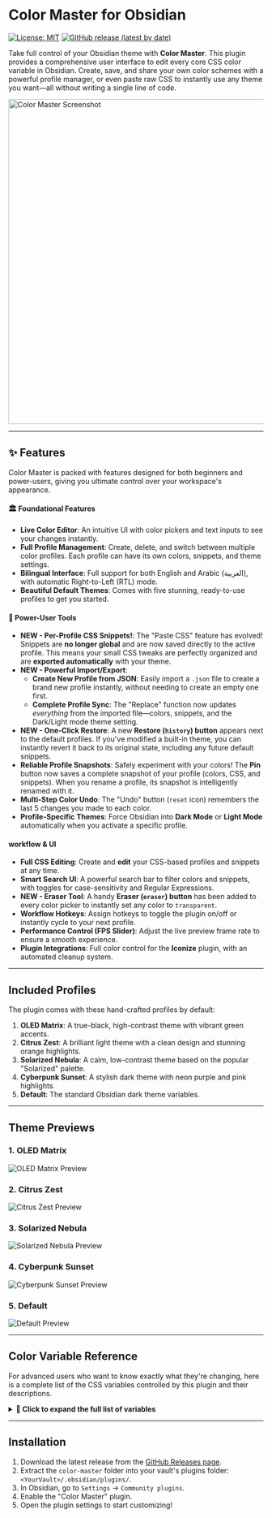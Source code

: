 # Color Master for Obsidian

[![License: MIT](https://img.shields.io/badge/License-MIT-yellow.svg)](https://opensource.org/licenses/MIT) [![GitHub release (latest by date)](https://img.shields.io/github/v/release/YazanAmmar/obsidian-color-master?color=blue&label=version)](https://github.com/YazanAmmar/obsidian-color-master/releases)

Take full control of your Obsidian theme with **Color Master**. This plugin provides a comprehensive user interface to edit every core CSS color variable in Obsidian. Create, save, and share your own color schemes with a powerful profile manager, or even paste raw CSS to instantly use any theme you want—all without writing a single line of code.

<img width="2560" height="640" alt="Color Master Screenshot" src="Images/color-master.svg" />

---

## ✨ Features

Color Master is packed with features designed for both beginners and power-users, giving you ultimate control over your workspace's appearance.

#### 🏛️ Foundational Features
* **Live Color Editor**: An intuitive UI with color pickers and text inputs to see your changes instantly.
* **Full Profile Management**: Create, delete, and switch between multiple color profiles. Each profile can have its own colors, snippets, and theme settings.
* **Bilingual Interface**: Full support for both English and Arabic (العربية), with automatic Right-to-Left (RTL) mode.
* **Beautiful Default Themes**: Comes with five stunning, ready-to-use profiles to get you started.

#### 🚀 Power-User Tools
* **NEW - Per-Profile CSS Snippets!**: The "Paste CSS" feature has evolved! Snippets are **no longer global** and are now saved directly to the active profile. This means your small CSS tweaks are perfectly organized and are **exported automatically** with your theme.
* **NEW - Powerful Import/Export**:
    * **Create New Profile from JSON**: Easily import a `.json` file to create a brand new profile instantly, without needing to create an empty one first.
    * **Complete Profile Sync**: The "Replace" function now updates *everything* from the imported file—colors, snippets, and the Dark/Light mode theme setting.
* **NEW - One-Click Restore**: A new **Restore (`history`) button** appears next to the default profiles. If you've modified a built-in theme, you can instantly revert it back to its original state, including any future default snippets.
* **Reliable Profile Snapshots**: Safely experiment with your colors! The **Pin** button now saves a complete snapshot of your profile (colors, CSS, and snippets). When you rename a profile, its snapshot is intelligently renamed with it.
* **Multi-Step Color Undo**: The "Undo" button (`reset` icon) remembers the last 5 changes you made to each color.
* **Profile-Specific Themes**: Force Obsidian into **Dark Mode** or **Light Mode** automatically when you activate a specific profile.

####  workflow & UI
* **Full CSS Editing**: Create and **edit** your CSS-based profiles and snippets at any time.
* **Smart Search UI**: A powerful search bar to filter colors and snippets, with toggles for case-sensitivity and Regular Expressions.
* **NEW - Eraser Tool**: A handy **Eraser (`eraser`) button** has been added to every color picker to instantly set any color to `transparent`.
* **Workflow Hotkeys**: Assign hotkeys to toggle the plugin on/off or instantly cycle to your next profile.
* **Performance Control (FPS Slider)**: Adjust the live preview frame rate to ensure a smooth experience.
* **Plugin Integrations**: Full color control for the **Iconize** plugin, with an automated cleanup system.

---

## Included Profiles

The plugin comes with these hand-crafted profiles by default:

1.  **OLED Matrix**: A true-black, high-contrast theme with vibrant green accents.
2.  **Citrus Zest**: A brilliant light theme with a clean design and stunning orange highlights.
3.  **Solarized Nebula**: A calm, low-contrast theme based on the popular "Solarized" palette.
4.  **Cyberpunk Sunset**: A stylish dark theme with neon purple and pink highlights.
5.  **Default**: The standard Obsidian dark theme variables.

---

## Theme Previews

### 1. OLED Matrix
<img alt="OLED Matrix Preview" src="Images/oled-matrix.png" />

### 2. Citrus Zest
<img alt="Citrus Zest Preview" src="Images/citruz-zest.png" />

### 3. Solarized Nebula
<img alt="Solarized Nebula Preview" src="Images/solarized-nebula.png" />

### 4. Cyberpunk Sunset
<img alt="Cyberpunk Sunset Preview" src="Images/cyber-punk.png" />

### 5. Default
<img alt="Default Preview" src="Images/default.png" />

---

## Color Variable Reference

For advanced users who want to know exactly what they're changing, here is a complete list of the CSS variables controlled by this plugin and their descriptions.

<details>
<summary><strong>🎨 Click to expand the full list of variables</strong></summary>

| Variable | Description |
|---|---|
| **Plugin Integrations** | |
| `--iconize-icon-color` | Sets the color for all icons added by the Iconize plugin, overriding its native color settings for a unified look.<br><br>This entire feature is controlled by the **"Override Iconize Plugin Colors"** toggle in the settings. This override is completely non-destructive:<br>- When turned **ON**, Color Master applies this custom color to the icons.<br>- When turned **OFF**, Color Master stops managing the colors, and your original settings from the Iconize plugin are instantly restored without any permanent changes to your configuration. |
| **Backgrounds** | |
| `--background-primary` | Main background color for the entire app, especially for editor and note panes. |
| `--background-primary-alt` | An alternate background color, often used for the active line in the editor. |
| `--background-secondary` | Secondary background, typically used for sidebars and other UI panels. |
| `--background-secondary-alt`| An alternate secondary background, used for the file explorer's active file. |
| `--background-modifier-border`| The color of borders on various UI elements like buttons and inputs. |
| `--background-modifier-border-hover`| The border color when you hover over an element. |
| `--background-modifier-border-focus`| The border color for a focused element, like a selected text field. |
| `--background-modifier-flair`| Background color for special UI elements, like the 'Syncing' or 'Indexing' status. |
| `--background-modifier-hover` | The background color of elements when you hover over them (e.g., list items). |
| `--background-modifier-active`| The background color of an element when it's actively being clicked or is selected. |
| **Text** | |
| `--text-normal` | The default text color for all notes and most of the UI. |
| `--text-muted` | A slightly faded text color, used for less important information like file metadata. |
| `--text-faint` | The most faded text color, for very subtle UI text or disabled elements. |
| `--text-on-accent` | Text color that appears on top of accented backgrounds (like on a primary button). |
| `--text-accent` | The primary accent color for text, used for links and highlighted UI elements. |
| `--text-accent-hover` | The color of accent text (like links) when you hover over it. |
| `--text-selection` | The background color of text that you have selected with your cursor. |
| `--text-highlight-bg` | The background color for text highlighted with `==highlight==` syntax. |
| `--tag-color` | Sets the text color of #tags. |
| `--tag-color-hover` | Sets the text color of #tags when hovering over them. |
| `--tag-bg` | Sets the background color of #tags, allowing for a 'pill' shape. |
| **Headings** | |
| `-h1-color` | The color of H1 heading text. |
| `-h2-color` | The color of H2 heading text. |
| `-h3-color` | The color of H3 heading text. |
| `-h4-color` | The color of H4 heading text. |
| `-h5-color` | The color of H5 heading text. |
| `-h6-color` | The color of H6 heading text. |
| **Interactive Elements** | |
| `--interactive-normal` | The background color for interactive elements like buttons. |
| `--interactive-hover` | The background color for interactive elements when hovered. |
| `--interactive-accent` | The accent color for important interactive elements (e.g., the 'Create' button). |
| `--interactive-accent-hover`| The accent color for important interactive elements when hovered. |
| `--interactive-success` | Color indicating a successful operation (e.g., green). |
| `--interactive-error` | Color indicating an error (e.g., red). |
| `--interactive-warning` | Color indicating a warning (e.g., yellow). |
| **UI Elements** | |
| `--titlebar-background` | The background color of the main window's title bar. |
| `--titlebar-background-focused`| The title bar background color when the window is active. |
| `--titlebar-text-color` | The text color in the title bar. |
| `--sidebar-background` | Specifically targets the background of the sidebars. |
| `--sidebar-border-color` | The color of the border next to the sidebars. |
| `--header-background` | The background for headers within panes (e.g., note title header). |
| `--header-border-color` | The border color below pane headers. |
| `--vault-name-color` | The color of your vault's name in the top-left corner. |
| **Graph View** | |
| `--graph-line` | The color of the connection lines between notes in the Graph View. |
| `--graph-node` | The color of the circular nodes for existing notes. |
| `--graph-text` | The color of the text labels on the graph nodes. |
| `--graph-node-unresolved` | The color of nodes for notes that do not exist yet (unresolved links). |
| `--graph-node-focused` | Color of the node that is focused or hovered (highlighted node). |
| `--graph-node-tag`| Color of nodes representing tags when tags are shown in the graph. |
| `--graph-node-attachment` | Color of nodes representing attachments (e.g., image or other linked files). |
| **Misc** | |
| `--scrollbar-thumb-bg` | The color of the draggable part of the scrollbar. |
| `--scrollbar-bg` | The color of the scrollbar track (the background). |
| `--divider-color` | The color of horizontal lines (`---`) and other dividers in the UI. |
| `--checklist-done-color` | The color of the checkmark and text for a completed to-do item. |

</details>

---

## Installation

1.  Download the latest release from the [GitHub Releases page](https://github.com/yazanammar/obsidian-color-master/releases).
2.  Extract the `color-master` folder into your vault's plugins folder: `<YourVault>/.obsidian/plugins/`.
3.  In Obsidian, go to `Settings` -> `Community plugins`.
4.  Enable the "Color Master" plugin.
5.  Open the plugin settings to start customizing!
